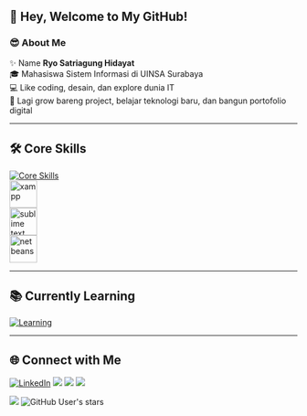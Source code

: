 <h2>👋 Hey, Welcome to My GitHub!</h2>

<h3>😎 About Me</h3>

✨ Name **Ryo Satriagung Hidayat**  
🎓 Mahasiswa Sistem Informasi di UINSA Surabaya  
💻 Like coding, desain, dan explore dunia IT  
🚀 Lagi grow bareng project, belajar teknologi baru, dan bangun portofolio digital  

---

<h2>🛠️ Core Skills</h2>

[![Core Skills](https://skillicons.dev/icons?i=html,css,js,java,cpp,mysql,postgres,php,figma&perline=6)](https://skillicons.dev)  
<img src="https://www.apachefriends.org/images/xampp-logo-ac950edf.svg" width="48" height="48" alt="xampp"/>  
<img src="https://upload.wikimedia.org/wikipedia/en/d/d2/Sublime_Text_3_logo.png" width="48" height="48" alt="sublime text"/>  
<img src="https://upload.wikimedia.org/wikipedia/commons/9/98/Apache_NetBeans_Logo.svg" width="48" height="48" alt="netbeans"/>  


---

<h2>📚 Currently Learning</h2>

[![Learning](https://skillicons.dev/icons?i=react,tailwind,nodejs,docker&perline=6)](https://skillicons.dev)

---

<h2>🌐 Connect with Me</h2>
<p>
  <a href="https://www.linkedin.com/in/ryo-satriagung-hidayat"><img src="https://img.shields.io/badge/LinkedIn-_.svg?style=for-the-badge&logo=linkedin&color=0A66C2" alt="LinkedIn"></a>
  <a href="#"><img src="https://img.shields.io/badge/Project_Management-_.svg?style=for-the-badge&color=blue"></a>
  <a href="#"><img src="https://img.shields.io/badge/System_Analyst-_.svg?style=for-the-badge&color=green"></a>
  <a href="#"><img src="https://img.shields.io/badge/System_Design-_.svg?style=for-the-badge&color=purple"></a>
</p>

![](https://img.shields.io/github/followers/RyoSatriagung?style=for-the-badge&logo=github) 
![GitHub User's stars](https://img.shields.io/github/stars/RyoSatriagung?style=for-the-badge&logo=github)  
